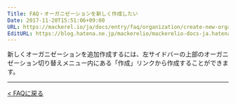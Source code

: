 ```yaml
---
Title: FAQ・オーガニゼーションを新しく作成したい
Date: 2017-11-20T15:51:06+09:00
URL: https://mackerel.io/ja/docs/entry/faq/organization/create-new-organization
EditURL: https://blog.hatena.ne.jp/mackerelio/mackerelio-docs-ja.hatenablog.mackerel.io/atom/entry/8599973812319466291
---
```


新しくオーガニゼーションを追加作成するには、左サイドバーの上部のオーガニゼーション切り替えメニュー内にある「作成」リンクから作成することができます。

---

[< FAQに戻る](https://mackerel.io/ja/docs/entry/faq)
